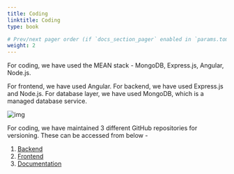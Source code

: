 ```yaml
---
title: Coding
linktitle: Coding
type: book

# Prev/next pager order (if `docs_section_pager` enabled in `params.toml`)
weight: 2
---
```


For coding, we have used the MEAN stack - MongoDB, Express.js, Angular, Node.js.

For frontend, we have used Angular.
For backend, we have used Express.js and Node.js.
For database layer, we have used MongoDB, which is a managed database service. 

![img](/i2.jpeg)

For coding, we have maintained 3 different GitHub repositories for versioning. These can be accessed from below -
1. [Backend](https://github.com/purbo75/backend-of-University-Management)
2. [Frontend](https://github.com/mahdeehasanbd1010/devops-guru)
3. [Documentation](https://github.com/yusf1013/hugo-documentation-for-URMS)

